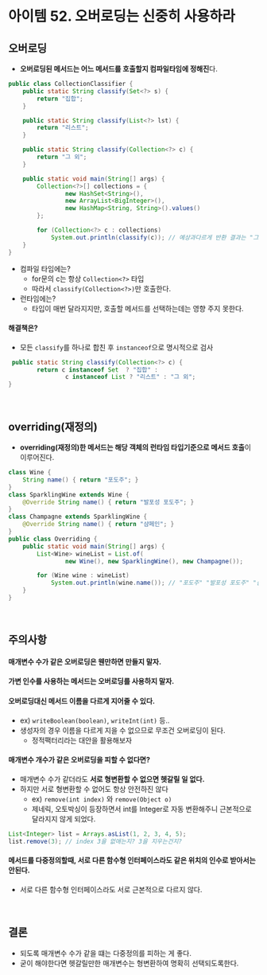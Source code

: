 # 아이템 52. 오버로딩는 신중히 사용하라

## 오버로딩
- **오버로딩된 메서드는 어느 메서드를 호출할지 컴파일타임에 정해진**다.
```java
public class CollectionClassifier {
    public static String classify(Set<?> s) {
        return "집합";
    }

    public static String classify(List<?> lst) {
        return "리스트";
    }

    public static String classify(Collection<?> c) {
        return "그 외";
    }

    public static void main(String[] args) {
        Collection<?>[] collections = {
                new HashSet<String>(),
                new ArrayList<BigInteger>(),
                new HashMap<String, String>().values()
        };

        for (Collection<?> c : collections)
            System.out.println(classify(c)); // 예상과다르게 반환 결과는 "그 외"만 3번 연달아 출력한다.
    }
}
```
- 컴파일 타임에는?
  - for문의 c는 항상 `Collection<?>` 타입
  - 따라서 `classify(Collection<?>)`만 호출한다. 
- 런타임에는?
  -  타입이 매번 달라지지만, 호출할 메서드를 선택하는데는 영향 주지 못한다.
#### 해결책은?
- 모든 `classify`를 하나로 합친 후 `instanceof`으로 명시적으로 검사
```java
 public static String classify(Collection<?> c) {
        return c instanceof Set  ? "집합" :
                c instanceof List ? "리스트" : "그 외";
}
```

<br/>

## overriding(재정의)
- **overriding(재정의)한 메서드는 해당 객체의 런타임 타입기준으로 메서드 호출**이 이루어진다.
```java
class Wine {
    String name() { return "포도주"; }
}
class SparklingWine extends Wine {
    @Override String name() { return "발포성 포도주"; }
}
class Champagne extends SparklingWine {
    @Override String name() { return "샴페인"; }
}
public class Overriding {
    public static void main(String[] args) {
        List<Wine> wineList = List.of(
                new Wine(), new SparklingWine(), new Champagne());

        for (Wine wine : wineList)
            System.out.println(wine.name()); // "포도주" "발포성 포도주" "삼페인" 출력
    }
}
```

<br>

## 주의사항
#### 매개변수 수가 같은 오버로딩은 웬만하면 만들지 말자.
#### 가변 인수를 사용하는 메서드는 오버로딩를 사용하지 말자.
#### 오버로딩대신 메서드 이름을 다르게 지어줄 수 있다.
- ex) `writeBoolean(boolean)`, `writeInt(int)` 등..
- 생성자의 경우 이름을 다르게 지을 수 없으므로 무조건 오버로딩이 된다.
  - 정적팩터리라는 대안을 활용해보자
#### 매개변수 개수가 같은 오버로딩을 피할 수 없다면?
- 매개변수 수가 같더라도 **서로 형변환할 수 없으면 헷갈릴 일 없다.**
- 하지만 서로 형변환할 수 없어도 항상 안전하진 않다
  - ex) `remove(int index)` 와 `remove(Object o)`
  - 제네릭, 오토박싱이 등장하면서 int를 Integer로 자동 변환해주니 근본적으로 달라지지 않게 되었다.
 ```java
List<Integer> list = Arrays.asList(1, 2, 3, 4, 5);
list.remove(3); // index 3을 없애는지? 3을 지우는건지?
 ```
#### 메서드를 다중정의할때, 서로 다른 함수형 인터페이스라도 같은 위치의 인수로 받아서는 안된다.
- 서로 다른 함수형 인터페이스라도 서로 근본적으로 다르지 않다.

<br/>

## 결론
- 되도록 매개변수 수가 같을 떄는 다중정의를 피하는 게 좋다.
- 굳이 해야한다면 헷갈릴만한 매개변수는 형변환하여 명확히 선택되도록한다.